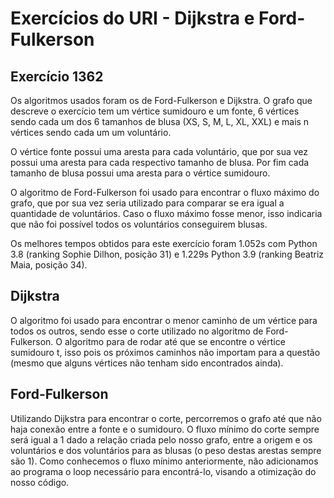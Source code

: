 # Exercícios do URI - Dijkstra e Ford-Fulkerson

## Exercício 1362
Os algoritmos usados foram os de Ford-Fulkerson e Dijkstra. O grafo que descreve o exercício tem um vértice sumidouro e um fonte, 6 vértices sendo cada um dos 6 tamanhos de blusa (XS, S, M, L, XL, XXL) e mais n vértices sendo cada um um voluntário.

O vértice fonte possui uma aresta para cada voluntário, que por sua vez possui uma aresta para cada respectivo tamanho de blusa. Por fim cada tamanho de blusa possui uma aresta para o vértice sumidouro.
    
O algoritmo de Ford-Fulkerson foi usado para encontrar o fluxo máximo do grafo, que por sua vez seria utilizado para comparar se era igual a quantidade de voluntários. Caso o fluxo máximo fosse menor, isso indicaria que não foi possível todos os voluntários conseguirem blusas. 

Os melhores tempos obtidos para este exercício foram 1.052s com Python 3.8 (ranking Sophie Dilhon, posição 31) e  1.229s Python 3.9 (ranking Beatriz Maia, posição 34).

## Dijkstra
O algoritmo foi usado para encontrar o menor caminho de um vértice para todos os outros, sendo esse o corte utilizado no algoritmo de Ford-Fulkerson. O algoritmo para de rodar até que se encontre o vértice sumidouro t, isso pois os próximos caminhos não importam para a questão (mesmo que alguns vértices não tenham sido encontrados ainda).

## Ford-Fulkerson
Utilizando Dijkstra para encontrar o corte, percorremos o grafo até que não haja conexão entre a fonte e o sumidouro. O fluxo mínimo do corte sempre será igual a 1 dado a relação criada pelo nosso grafo, entre a origem e os voluntários e dos voluntários para as blusas (o peso destas arestas sempre são 1). Como conhecemos o fluxo mínimo anteriormente, não adicionamos ao programa o loop necessário para encontrá-lo, visando a otimização do nosso código. 
